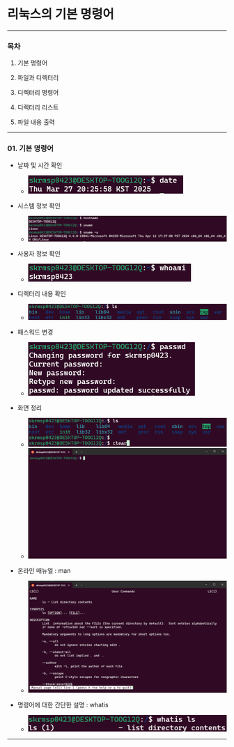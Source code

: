 # 리눅스의 기본 명령어

* * *

### 목차

1. 기본 명령어

2. 파일과 디렉터리

3. 디렉터리 명령어

4. 디렉터리 리스트

5. 파일 내용 출력

* * *

### 01. 기본 명령어

- 날짜 및 시간 확인
  - ![date](./pic/date.png)
    
- 시스템 정보 확인
  - ![system](./pic/system.png)
    
- 사용자 정보 확인
  - ![user](./pic/user.png)

- 디렉터리 내용 확인
  - ![list](./pic/list.png)

- 패스워드 변경
  - ![passwd](./pic/passwd.png)

- 화면 정리
  - ![clear1](./pic/clear1.png)
  - ![clear2](./pic/clear2.png)

- 온라인 매뉴얼 : man
  - ![man](./pic/man.png)

- 명령어에 대한 간단한 설명 : whatis
  - ![whatis](./pic/whatis.png)
    
* * *
